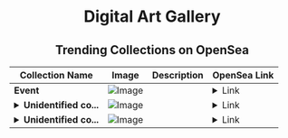 <div align="center">

# Digital Art Gallery

## Trending Collections on OpenSea

| Collection Name                       | Image                                                                                     | Description                       | OpenSea Link                                                                                          |
|---------------------------------------|-------------------------------------------------------------------------------------------|-----------------------------------|--------------------------------------------------------------------------------------------------------|
| **Event** | ![Image](https://i.seadn.io/s/raw/files/be3cc56bcc54bde5ad7cb2a8719a2aa1.gif?w=500&auto=format?w=200&auto=format) |  | <details><summary>Link</summary>[Event](https://opensea.io/collection/event-53086)</details> |
| **<details><summary>Unidentified co...</summary>Unidentified contract d8098b0c-4066-4adc-90f4-1845ceccf04f</details>** | ![Image](https://i.seadn.io/s/raw/files/e86404459f0a28661c41bd910f8b5899.png?w=500&auto=format?w=200&auto=format) |  | <details><summary>Link</summary>[Unidentified contract d8098b0c-4066-4adc-90f4-1845ceccf04f](https://opensea.io/collection/unidentified-contract-d8098b0c-4066-4adc-90f4-1845)</details> |
| **<details><summary>Unidentified co...</summary>Unidentified contract e31f8f6d-0616-4887-9191-5face4255d89</details>** | ![Image](https://i.seadn.io/s/raw/files/e86404459f0a28661c41bd910f8b5899.png?w=500&auto=format?w=200&auto=format) |  | <details><summary>Link</summary>[Unidentified contract e31f8f6d-0616-4887-9191-5face4255d89](https://opensea.io/collection/unidentified-contract-e31f8f6d-0616-4887-9191-5fac)</details> |

</div>